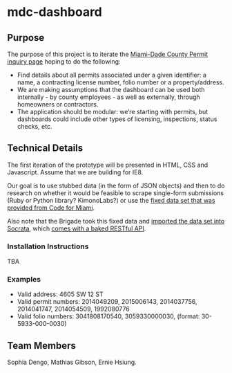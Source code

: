 # mdc-dashboard 

## Purpose

The purpose of this project is to iterate the [Miami-Dade County Permit inquiry page](http://egvsys.miamidade.gov:1608/WWWSERV/ggvt/bnzaw960.dia) hoping to do the following:

- Find details about all permits associated under a given identifier: a name, a contracting license number, folio number or a property/address.
- We are making assumptions that the dashboard can be used both internally - by county employees - as well as externally, through homeowners or contractors.
- The application should be modular: we’re starting with permits, but dashboards could include other types of licensing, inspections, status checks, etc.

## Technical Details

The first iteration of the prototype will be presented in HTML, CSS and Javascript. Assume that we are building for IE8.

Our goal is to use stubbed data (in the form of JSON objects) and then to do research on whether it would be feasible to scrape single-form submissions (Ruby or Python library? KimonoLabs?) or use the [fixed data set that was provided from Code for Miami](https://github.com/Code-for-Miami/2013-14-Permits-Issued-Data-Set).

Also note that the Brigade took this fixed data and [imported the data set into Socrata](https://brigades.opendatanetwork.com/LAND-USE/Miami-Dade-County-Permits-Subset-/jjtb-34fh), which [comes with a baked RESTful API](https://brigades.opendatanetwork.com/developers/docs/miami-dade-county-permits-subset-).

### Installation Instructions

TBA

### Examples

- Valid address: 4605 SW 12 ST
- Valid permit numbers: 2014049209, 2015006143, 2014037756, 2014041747, 2014054509, 1992080776
- Valid folio numbers: 3041808170540, 3059330000030, (format: 30-5933-000-0030)

## Team Members

Sophia Dengo, Mathias Gibson, Ernie Hsiung.
